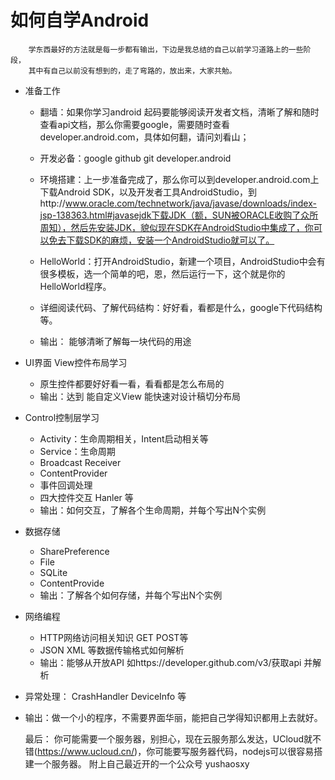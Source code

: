 # 如何自学Android

        学东西最好的方法就是每一步都有输出，下边是我总结的自己以前学习道路上的一些阶段，
        其中有自己以前没有想到的，走了弯路的，放出来，大家共勉。

-  准备工作
    - 翻墙：如果你学习android 起码要能够阅读开发者文档，清晰了解和随时查看api文档，那么你需要google，需要随时查看developer.android.com，具体如何翻，请问刘看山；
    - 开发必备：google github git developer.android

    - 环境搭建：上一步准备完成了，那么你可以到developer.android.com上下载Android SDK，以及开发者工具AndroidStudio，到http://www.oracle.com/technetwork/java/javase/downloads/index-jsp-138363.html#javasejdk下载JDK（额，SUN被ORACLE收购了众所周知），然后先安装JDK，貌似现在SDK在AndroidStudio中集成了，你可以免去下载SDK的麻烦，安装一个AndroidStudio就可以了。
    - HelloWorld：打开AndroidStudio，新建一个项目，AndroidStudio中会有很多模板，选一个简单的吧，恩，然后运行一下，这个就是你的HelloWorld程序。
    - 详细阅读代码、了解代码结构：好好看，看都是什么，google下代码结构等。
    - 输出： 能够清晰了解每一块代码的用途
- UI界面 View控件布局学习
    - 原生控件都要好好看一看，看看都是怎么布局的
    - 输出：达到 能自定义View 能快速对设计稿切分布局
- Control控制层学习
    - Activity：生命周期相关，Intent启动相关等
    - Service：生命周期
    - Broadcast Receiver
    - ContentProvider
    - 事件回调处理
    - 四大控件交互 Hanler 等
    - 输出：如何交互，了解各个生命周期，并每个写出N个实例

- 数据存储
    - SharePreference
    - File
    - SQLite
    - ContentProvide
    - 输出：了解各个如何存储，并每个写出N个实例
- 网络编程
    - HTTP网络访问相关知识 GET POST等
    - JSON XML 等数据传输格式如何解析
    - 输出：能够从开放API 如https://developer.github.com/v3/获取api 并解析

- 异常处理： CrashHandler DeviceInfo 等
- 输出：做一个小的程序，不需要界面华丽，能把自己学得知识都用上去就好。


     最后：
     你可能需要一个服务器，别担心，现在云服务那么发达，UCloud就不错(https://www.ucloud.cn/)，你可能要写服务器代码，nodejs可以很容易搭建一个服务器。
     附上自己最近开的一个公众号 yushaosxy

